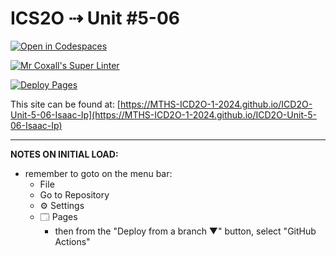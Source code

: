 # ICS2O ⇢ Unit #5-06

[![Open in Codespaces](https://classroom.github.com/assets/launch-codespace-2972f46106e565e64193e422d61a12cf1da4916b45550586e14ef0a7c637dd04.svg)](https://classroom.github.com/open-in-codespaces?assignment_repo_id=19405145)

[![Mr Coxall's Super Linter](https://github.com/MTHS-ICD2O-1-2024/ICD2O-Unit-5-06-Isaac-Ip/workflows/Mr%20Coxall's%20Super%20Linter/badge.svg)](https://github.com/MTHS-ICD2O-1-2024/ICD2O-Unit-5-06-Isaac-Ip/actions)

[![Deploy Pages](https://github.com/MTHS-ICD2O-1-2024/ICD2O-Unit-5-06-Isaac-Ip/workflows/Deploy%20Pages/badge.svg)](https://github.com/MTHS-ICD2O-1-2024/ICD2O-Unit-5-06-Isaac-Ip/actions)

This site can be found at: [https://MTHS-ICD2O-1-2024.github.io/ICD2O-Unit-5-06-Isaac-Ip](https://MTHS-ICD2O-1-2024.github.io/ICD2O-Unit-5-06-Isaac-Ip)

---

**NOTES ON INITIAL LOAD:**
- remember to goto on the menu bar:
  - File
  - Go to Repository
  - ⚙ Settings
  - 🗔 Pages
    - then from the "Deploy from a branch ▼" button, select "GitHub Actions"
